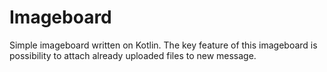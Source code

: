 # Imageboard

Simple imageboard written on Kotlin. The key feature of this imageboard is possibility to attach already uploaded files to new message.
